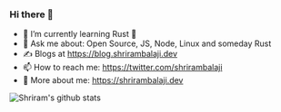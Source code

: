 ### Hi there 👋

<!--
**Shriram-Balaji/Shriram-Balaji** is a ✨ _special_ ✨ repository because its `README.md` (this file) appears on your GitHub profile. -->

- 🌱 I’m currently learning Rust :crab:
- 💬 Ask me about: Open Source, JS, Node, Linux and someday Rust
- ✍️ Blogs at https://blog.shrirambalaji.dev
- 📫 How to reach me: https://twitter.com/shrirambalaji
- 👨 More about me: https://shrirambalaji.dev 


![Shriram's github stats](https://github-readme-stats.vercel.app/api?username=shrirambalaji&show_icons=false&theme=tokyonight&border_color=30363d40&bg_color=ffffff00)

